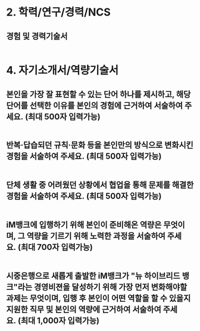 # 2. 학력/연구/경력/NCS
## 경험 및 경력기술서
```

```

# 4. 자기소개서/역량기술서
## 본인을 가장 잘 표현할 수 있는 단어 하나를 제시하고, 해당 단어를 선택한 이유를 본인의 경험에 근거하여 서술하여 주세요. (최대 500자 입력가능)
```

```

## 반복·답습되던 규칙·문화 등을 본인만의 방식으로 변화시킨 경험을 서술하여 주세요. (최대 500자 입력가능)
```

```

## 단체 생활 중 어려웠던 상황에서 협업을 통해 문제를 해결한 경험을 서술하여 주세요. (최대 500자 입력가능)
```

```

## iM뱅크에 입행하기 위해 본인이 준비해온 역량은 무엇이며, 그 역량을 기르기 위해 노력한 과정을 서술하여 주세요. (최대 700자 입력가능)
```

```

## 시중은행으로 새롭게 출발한 iM뱅크가 "뉴 하이브리드 뱅크"라는 경영비젼을 달성하기 위해 가장 먼저 변화해야할 과제는 무엇이며, 입행 후 본인이 어떤 역할을 할 수 있을지 지원한 직무 및 본인의 역량에 근거하여 서술하여 주세요. (최대 1,000자 입력가능)
```

```

